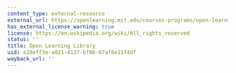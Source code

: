 ```yaml
---
content_type: external-resource
external_url: https://openlearning.mit.edu/courses-programs/open-learning-library
has_external_license_warning: true
license: https://en.wikipedia.org/wiki/All_rights_reserved
status: ''
title: Open Learning Library
uid: e28eff3e-a821-4137-bf0b-67af6e11f4df
wayback_url: ''
---
```

